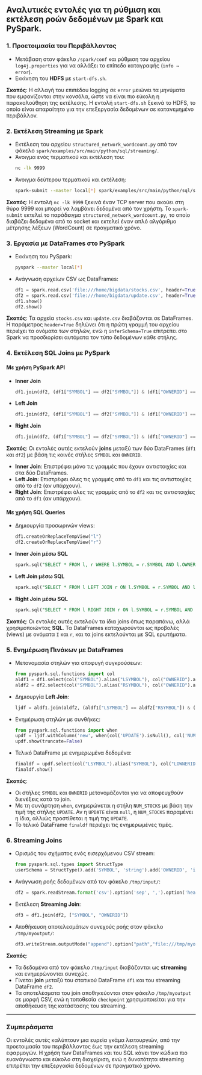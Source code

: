 ## Αναλυτικές εντολές για τη ρύθμιση και εκτέλεση ροών δεδομένων με Spark και PySpark.

### **1. Προετοιμασία του Περιβάλλοντος**
- Μετάβαση στον φάκελο `/spark/conf` και ρύθμιση του αρχείου `log4j.properties` για να αλλάξει το επίπεδο καταγραφής (`info → error`).
- Εκκίνηση του **HDFS** με `start-dfs.sh`.

**Σκοπός**: Η αλλαγή του επιπέδου logging σε `error` μειώνει τα μηνύματα που εμφανίζονται στην κονσόλα, ώστε να είναι πιο εύκολη η παρακολούθηση της εκτέλεσης. Η εντολή `start-dfs.sh` ξεκινά το HDFS, το οποίο είναι απαραίτητο για την επεξεργασία δεδομένων σε κατανεμημένο περιβάλλον.

### **2. Εκτέλεση Streaming με Spark**
- Εκτέλεση του αρχείου `structured_network_wordcount.py` από τον φάκελο `spark/examples/src/main/python/sql/streaming/`.
- Άνοιγμα ενός τερματικού και εκτέλεση του:
  ```bash
  nc -lk 9999
  ```
- Άνοιγμα δεύτερου τερματικού και εκτέλεση:
  ```bash
  spark-submit --master local[*] spark/examples/src/main/python/sql/streaming/structured_network_wordcount.py localhost 9999
  ```

**Σκοπός**: Η εντολή `nc -lk 9999` ξεκινά έναν TCP server που ακούει στη θύρα 9999 και μπορεί να λαμβάνει δεδομένα από τον χρήστη. Το `spark-submit` εκτελεί το παράδειγμα `structured_network_wordcount.py`, το οποίο διαβάζει δεδομένα από το socket και εκτελεί έναν απλό αλγόριθμο μέτρησης λέξεων (WordCount) σε πραγματικό χρόνο.

### **3. Εργασία με DataFrames στο PySpark**
- Εκκίνηση του PySpark:
  ```bash
  pyspark --master local[*]
  ```
- Ανάγνωση αρχείων CSV ως DataFrames:
  ```python
  df1 = spark.read.csv('file:///home/bigdata/stocks.csv', header=True, inferSchema=True)
  df2 = spark.read.csv('file:///home/bigdata/update.csv', header=True, inferSchema=True)
  df1.show()
  df2.show()
  ```

**Σκοπός**: Τα αρχεία `stocks.csv` και `update.csv` διαβάζονται σε DataFrames. Η παράμετρος `header=True` δηλώνει ότι η πρώτη γραμμή του αρχείου περιέχει τα ονόματα των στηλών, ενώ η `inferSchema=True` επιτρέπει στο Spark να προσδιορίσει αυτόματα τον τύπο δεδομένων κάθε στήλης.

### **4. Εκτέλεση SQL Joins με PySpark**
#### **Με χρήση PySpark API**
- **Inner Join**
  ```python
  df1.join(df2, (df1["SYMBOL"] == df2["SYMBOL"]) & (df1["OWNERID"] == df2["OWNERID"])).show()
  ```
- **Left Join**
  ```python
  df1.join(df2, (df1["SYMBOL"] == df2["SYMBOL"]) & (df1["OWNERID"] == df2["OWNERID"]), "left").show()
  ```
- **Right Join**
  ```python
  df1.join(df2, (df1["SYMBOL"] == df2["SYMBOL"]) & (df1["OWNERID"] == df2["OWNERID"]), "right").show()
  ```

**Σκοπός**: Οι εντολές αυτές εκτελούν **joins** μεταξύ των δύο DataFrames (`df1` και `df2`) με βάση τις κοινές στήλες `SYMBOL` και `OWNERID`. 
  - **Inner Join**: Επιστρέφει μόνο τις γραμμές που έχουν αντιστοιχίες και στα δύο DataFrames.  
  - **Left Join**: Επιστρέφει όλες τις γραμμές από το `df1` και τις αντιστοιχίες από το `df2` (αν υπάρχουν).  
  - **Right Join**: Επιστρέφει όλες τις γραμμές από το `df2` και τις αντιστοιχίες από το `df1` (αν υπάρχουν).  

#### **Με χρήση SQL Queries**
- Δημιουργία προσωρινών views:
  ```python
  df1.createOrReplaceTempView("l")
  df2.createOrReplaceTempView("r")
  ```
- **Inner Join μέσω SQL**
  ```sql
  spark.sql("SELECT * FROM l, r WHERE l.SYMBOL = r.SYMBOL AND l.OWNERID = r.OWNERID").show()
  ```
- **Left Join μέσω SQL**
  ```sql
  spark.sql("SELECT * FROM l LEFT JOIN r ON l.SYMBOL = r.SYMBOL AND l.OWNERID = r.OWNERID").show()
  ```
- **Right Join μέσω SQL**
  ```sql
  spark.sql("SELECT * FROM l RIGHT JOIN r ON l.SYMBOL = r.SYMBOL AND l.OWNERID = r.OWNERID").show()
  ```

**Σκοπός**: Οι εντολές αυτές εκτελούν τα ίδια joins όπως παραπάνω, αλλά χρησιμοποιώντας **SQL**. Τα DataFrames καταχωρούνται ως προβολές (views) με ονόματα `I` και `r`, και τα joins εκτελούνται με SQL ερωτήματα.

### **5. Ενημέρωση Πινάκων με DataFrames**
- Μετονομασία στηλών για αποφυγή συγκρούσεων:
  ```python
  from pyspark.sql.functions import col
  aldf1 = df1.select(col("SYMBOL").alias("LSYMBOL"), col("OWNERID").alias("LOWNERID"), col("COMPANY"), col("NUM_STOCKS"), col("PRICE"))
  aldf2 = df2.select(col("SYMBOL").alias("RSYMBOL"), col("OWNERID").alias("ROWNERID"), col("UPDATE"))
  ```
- Δημιουργία **Left Join**:
  ```python
  ljdf = aldf1.join(aldf2, (aldf1["LSYMBOL"] == aldf2["RSYMBOL"]) & (aldf1["LOWNERID"] == aldf2["ROWNERID"]), "left")
  ```
- Ενημέρωση στηλών με συνθήκες:
  ```python
  from pyspark.sql.functions import when
  updf = ljdf.withColumn('new', when(col('UPDATE').isNull(), col('NUM_STOCKS')).otherwise(col('NUM_STOCKS') + col('UPDATE')))
  updf.show(truncate=False)
  ```
- Τελικό DataFrame με ενημερωμένα δεδομένα:
  ```python
  finaldf = updf.select(col("LSYMBOL").alias("SYMBOL"), col("LOWNERID").alias("OWNERID"), col("COMPANY"), col("new").alias("NUM_STOCKS"), col("PRICE"))
  finaldf.show()
  ```

**Σκοπός**: 
  - Οι στήλες `SYMBOL` και `OWNERID` μετονομάζονται για να αποφευχθούν διενέξεις κατά το join.
  - Με τη συνάρτηση `when`, ενημερώνεται η στήλη `NUM_STOCKS` με βάση την τιμή της στήλης `UPDATE`. Αν η `UPDATE` είναι `null`, η `NUM_STOCKS` παραμένει η ίδια, αλλιώς προστίθεται η τιμή της `UPDATE`.
  - Το τελικό DataFrame `finaldf` περιέχει τις ενημερωμένες τιμές.

### **6. Streaming Joins**
- Ορισμός του σχήματος ενός εισερχόμενου CSV stream:
  ```python
  from pyspark.sql.types import StructType
  userSchema = StructType().add('SYMBOL', 'string').add('OWNERID', 'integer').add('UPDATE', 'integer')
  ```
- Ανάγνωση ροής δεδομένων από τον φάκελο `/tmp/input/`:
  ```python
  df2 = spark.readStream.format('csv').option('sep', ',').option('header', 'true').schema(userSchema).option('path','file:///tmp/input/').load()
  ```
- Εκτέλεση **Streaming Join**:
  ```python
  df3 = df1.join(df2, ["SYMBOL", "OWNERID"])
  ```
- Αποθήκευση αποτελεσμάτων συνεχούς ροής στον φάκελο `/tmp/myoutput/`:
  ```python
  df3.writeStream.outputMode("append").option("path","file:///tmp/myoutput").option("checkpointLocation", "file:///tmp/checkpoint/").format("csv").start().awaitTermination()
  ```
  
**Σκοπός**: 
  - Τα δεδομένα από τον φάκελο `/tmp/input` διαβάζονται ως **streaming** και ενημερώνονται συνεχώς.
  - Γίνεται **join** μεταξύ του στατικού DataFrame `df1` και του streaming DataFrame `df2`.
  - Τα αποτελέσματα του join αποθηκεύονται στον φάκελο `/tmp/myoutput` σε μορφή CSV, ενώ η τοποθεσία `checkpoint` χρησιμοποιείται για την αποθήκευση της κατάστασης του streaming.
  
---

### Συμπεράσματα

Οι εντολές αυτές καλύπτουν μια ευρεία γκάμα λειτουργιών, από την προετοιμασία του περιβάλλοντος έως την εκτέλεση streaming εφαρμογών. Η χρήση των DataFrames και του SQL κάνει τον κώδικα πιο ευανάγνωστο και εύκολο στη διαχείριση, ενώ η δυνατότητα streaming επιτρέπει την επεξεργασία δεδομένων σε πραγματικό χρόνο.
